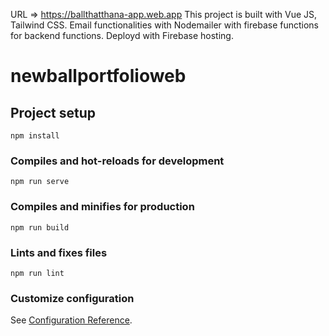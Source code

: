URL => https://ballthatthana-app.web.app
This project is built with Vue JS, Tailwind CSS. Email functionalities with Nodemailer with firebase functions for backend functions. Deployd with Firebase hosting.

# newballportfolioweb

## Project setup
```
npm install
```

### Compiles and hot-reloads for development
```
npm run serve
```

### Compiles and minifies for production
```
npm run build
```

### Lints and fixes files
```
npm run lint
```

### Customize configuration
See [Configuration Reference](https://cli.vuejs.org/config/).
